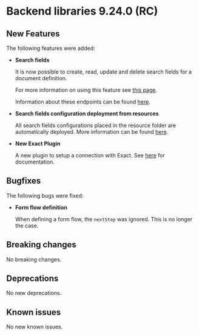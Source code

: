 # Backend libraries 9.24.0 (RC)

## New Features

The following features were added:

* **Search fields**

  It is now possible to create, read, update and delete search fields for a document definition.

  For more information on using this feature see [this page](/using-valtimo/document/search-fields.md).
  
  Information about these endpoints can be found [here](/extending-valtimo/document/search-fields.md).

* **Search fields configuration deployment from resources**

  All search fields configurations placed in the resource folder are automatically deployed. More
  information can be found [here](../../../using-valtimo/document/case-search.md).

* **New Exact Plugin**

  A new plugin to setup a connection with Exact. See [here](/using-valtimo/plugin/exact/configure-exact-plugin.md) for 
  documentation.

## Bugfixes

The following bugs were fixed:

* **Form flow definition**

  When defining a form flow, the `nextStep` was ignored. This is no longer the case.

## Breaking changes

No breaking changes.

## Deprecations

No new deprecations.

## Known issues

No new known issues.
